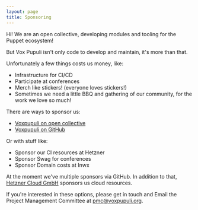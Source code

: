 ```yaml
---
layout: page
title: Sponsoring
---
```


Hi! We are an open collective, developing modules and tooling for the Puppet ecosystem!

But Vox Pupuli isn't only code to develop and maintain, it's more than that.

Unfortunately a few things costs us money, like:
- Infrastructure for CI/CD
- Participate at conferences
- Merch like stickers! (everyone loves stickers!)
- Sometimes we need a little BBQ and gathering of our community, for the work we love so much!

There are ways to sponsor us:
- [Voxpupuli on open collective](https://opencollective.com/vox-pupuli)
- [Voxpupuli on GitHub](https://github.com/sponsors/voxpupuli)

Or with stuff like:
- Sponsor our CI resources at Hetzner
- Sponsor Swag for conferences
- Sponsor Domain costs at Inwx

At the moment we've multiple sponsors via GitHub. In addition to that,
[Hetzner Cloud GmbH](https://www.hetzner-cloud.de/en) sponsors us cloud resources.

If you're interested in these options, please get in touch and Email the Project Management Committee at pmc@voxpupuli.org.
